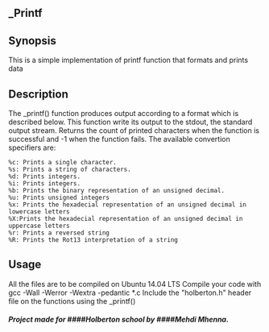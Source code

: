 ## _Printf
## Synopsis

 This is a simple implementation of printf function that formats and prints data

## Description

 The _printf() function produces output according to a format which is described below.
 This function write its output to the stdout, the standard output stream.
 Returns the count of printed characters when the function is successful and -1 when the function fails.
 The available convertion specifiers are:

	%c: Prints a single character. 
	%s: Prints a string of characters. 
	%d: Prints integers. 
	%i: Prints integers. 
	%b: Prints the binary representation of an unsigned decimal. 
	%u: Prints unsigned integers 
	%x: Prints the hexadecial representation of an unsigned decimal in lowercase letters 
	%X:Prints the hexadecial representation of an unsigned decimal in uppercase letters 
	%r: Prints a reversed string 
	%R: Prints the Rot13 interpretation of a string
 
## Usage

 All the files are to be compiled on Ubuntu 14.04 LTS 
 Compile your code with gcc -Wall -Werror -Wextra -pedantic *.c 
 Include the "holberton.h" header file on the functions using the _printf() 

##### Project made for ####Holberton school by ####Mehdi Mhenna.

